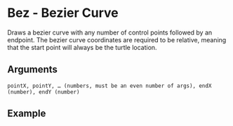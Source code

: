 # Bez - Bezier Curve

Draws a bezier curve with any number of control points followed by an endpoint. The bezier curve coordinates are required to be relative, meaning that the start point will always be the turtle location.

## Arguments

```pointX, pointY, … (numbers, must be an even number of args), endX (number), endY (number)```

## Example

<editor :code="`
Bezier Example
by Milo Jacobs and John Graphton\n
fil red.
sto 0.
mov 0 -100.
bez 80 50 50 50 20 100 -70 0 -60 0 -20 -40.
bez -20 40 -60 0 -70 0 20 -100 50 -50 80 -50.
mov -50 60.
bez -30 0 0 -30.
fil 0.
pen 15.
sto 255 200 200.
mov 0 -90.
bez 80 50 15 50.
sto darkred.
mov 0 -100.
bez 80 50 50 50 20 100 -70 0 -60 0 -20 -40.
bez -20 40 -60 0 -70 0 20 -100 50 -50 80 -50.
pen 5.
sto black.
`" 
:code-wordier=null
output-method='canvas'></editor>
